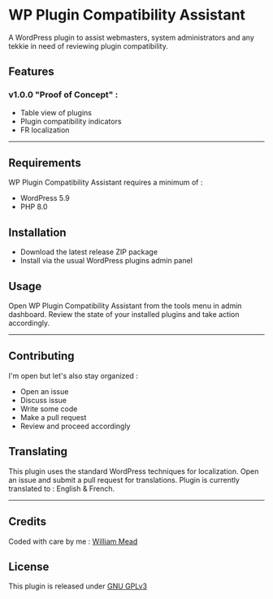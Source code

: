 # WP Plugin Compatibility Assistant
A WordPress plugin to assist webmasters, system administrators and any tekkie in need of reviewing plugin compatibility.
## Features
### v1.0.0 "Proof of Concept" :
- Table view of plugins
- Plugin compatibility indicators
- FR localization

---
## Requirements
WP Plugin Compatibility Assistant requires a minimum of : 
- WordPress 5.9
- PHP 8.0
## Installation
- Download the latest release ZIP package
- Install via the usual WordPress plugins admin panel
## Usage
Open WP Plugin Compatibility Assistant from the tools menu in admin dashboard. Review the state of your installed plugins and take action accordingly.

---
## Contributing
I'm open but let's also stay organized :
- Open an issue
- Discuss issue
- Write some code
- Make a pull request
- Review and proceed accordingly
## Translating
This plugin uses the standard WordPress techniques for localization. Open an issue and submit a pull request for translations. Plugin is currently translated to : English & French.

---
## Credits
Coded with care by me : [William Mead](https://github.com/W1W1-M)
## License
This plugin is released under [GNU GPLv3](https://www.gnu.org/licenses/gpl-3.0.html)
